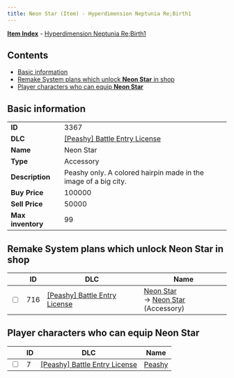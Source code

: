 ```yaml
---
title: Neon Star (Item) - Hyperdimension Neptunia Re;Birth1
---
```


[**Item Index**](/neptunia/rb1/item/index.html) - [Hyperdimension Neptunia Re;Birth1](/neptunia/rb1)

## Contents

- [Basic information](#basic-information)
- [Remake System plans which unlock **Neon Star** in shop](#remake-system-plans-which-unlock-neon-star-in-shop)
- [Player characters who can equip **Neon Star**](#player-characters-who-can-equip-neon-star)

## Basic information

|   |   |
| -- | -- |
| **ID** | 3367 |
| **DLC** | [[Peashy] Battle Entry License](/neptunia/rb1/dlc/8-peashy.html) |
| **Name** | Neon Star |
| **Type** | Accessory |
| **Description** | Peashy only. A colored hairpin made in the image of a big city. |
| **Buy Price** | 100000 |
| **Sell Price** | 50000 |
| **Max inventory** | 99 |


## Remake System plans which unlock **Neon Star** in shop

|    | ID | DLC | Name |
| -- | -- | --- | ---- |
| <input type="checkbox" id="rb1-remake-8-716" class="trackbox" /> | 716 | [[Peashy] Battle Entry License](/neptunia/rb1/dlc/8-peashy.html) | [Neon Star](/neptunia/rb1/remake/8-716-neon-star.html)<br /> → [Neon Star](/neptunia/rb1/item/8-3367-neon-star.html) (Accessory) |


## Player characters who can equip **Neon Star**

|    | ID | DLC | Name |
| -- | -- | --- | ---- |
| <input type="checkbox" id="rb1-player-8-7" class="trackbox" /> | 7 | [[Peashy] Battle Entry License](/neptunia/rb1/dlc/8-peashy.html) | [Peashy](/neptunia/rb1/player/8-7-peashy.html) |
